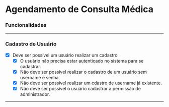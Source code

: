 # Agendamento de Consulta Médica

### **Funcionalidades**

---

### **Cadastro de Usuário**

- [x] Deve ser possível um usuário realizar um cadastro
    - [x] O usuário não precisa estar autenticado no sistema para se cadastrar.
    - [x] Não deve ser possível realizar o cadastro de um usuário sem username e senha.
    - [x] Não deve ser possível realizar um cdastro de username já existente.
    - [x] Não deve ser possível o usuário cadastrar a permissão de administrador.

---
